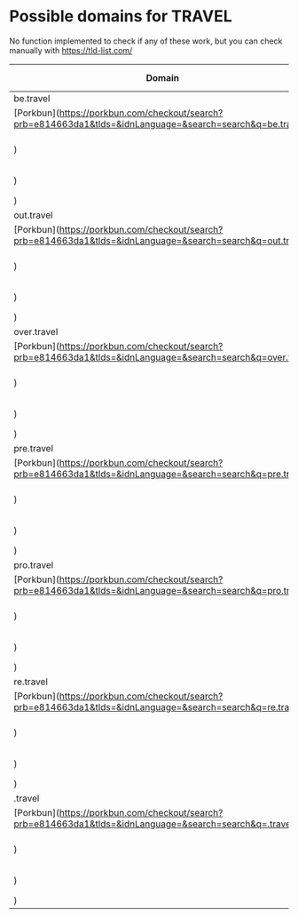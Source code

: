 # Possible domains for TRAVEL

No function implemented to check if any of these work, but you can check manually with https://tld-list.com/

| Domain | Porkbun | NameCheap | Google Domains |
|---|---|---|---|
| be.travel | [Porkbun](https://porkbun.com/checkout/search?prb=e814663da1&tlds=&idnLanguage=&search=search&q=be.travel) | [Namecheap](https://www.namecheap.com/domains/registration/results/?domain=be.travel) | [Google](https://domains.google.com/registrar/search?searchTerm=be.travel) |
| out.travel | [Porkbun](https://porkbun.com/checkout/search?prb=e814663da1&tlds=&idnLanguage=&search=search&q=out.travel) | [Namecheap](https://www.namecheap.com/domains/registration/results/?domain=out.travel) | [Google](https://domains.google.com/registrar/search?searchTerm=out.travel) |
| over.travel | [Porkbun](https://porkbun.com/checkout/search?prb=e814663da1&tlds=&idnLanguage=&search=search&q=over.travel) | [Namecheap](https://www.namecheap.com/domains/registration/results/?domain=over.travel) | [Google](https://domains.google.com/registrar/search?searchTerm=over.travel) |
| pre.travel | [Porkbun](https://porkbun.com/checkout/search?prb=e814663da1&tlds=&idnLanguage=&search=search&q=pre.travel) | [Namecheap](https://www.namecheap.com/domains/registration/results/?domain=pre.travel) | [Google](https://domains.google.com/registrar/search?searchTerm=pre.travel) |
| pro.travel | [Porkbun](https://porkbun.com/checkout/search?prb=e814663da1&tlds=&idnLanguage=&search=search&q=pro.travel) | [Namecheap](https://www.namecheap.com/domains/registration/results/?domain=pro.travel) | [Google](https://domains.google.com/registrar/search?searchTerm=pro.travel) |
| re.travel | [Porkbun](https://porkbun.com/checkout/search?prb=e814663da1&tlds=&idnLanguage=&search=search&q=re.travel) | [Namecheap](https://www.namecheap.com/domains/registration/results/?domain=re.travel) | [Google](https://domains.google.com/registrar/search?searchTerm=re.travel) |
| .travel | [Porkbun](https://porkbun.com/checkout/search?prb=e814663da1&tlds=&idnLanguage=&search=search&q=.travel) | [Namecheap](https://www.namecheap.com/domains/registration/results/?domain=.travel) | [Google](https://domains.google.com/registrar/search?searchTerm=.travel) |

